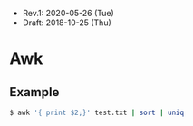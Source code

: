 * Rev.1: 2020-05-26 (Tue)
* Draft: 2018-10-25 (Thu)
# Awk

## Example
```bash
$ awk '{ print $2;}' test.txt | sort | uniq
```

